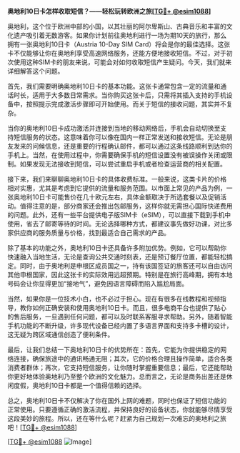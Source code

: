 **奥地利10日卡怎样收取短信？——轻松玩转欧洲之旅[[TG💪+ @esim1088](https://t.me/s/esim1088)]**

奥地利，这个位于欧洲中部的小国，以其壮丽的阿尔卑斯山、古典音乐和丰富的文化遗产吸引着无数游客。如果你计划前往奥地利进行一场为期10天的旅行，那么拥有一张奥地利10日卡（Austria 10-Day SIM Card）将会是你的最佳选择。这张卡不仅能够让你在奥地利享受高速网络服务，还能方便地接收短信。不过，对于初次使用这种SIM卡的朋友来说，可能会对如何收取短信产生疑问。今天，我们就来详细解答这个问题。

首先，我们需要明确奥地利10日卡的基本功能。这张卡通常包含一定的流量和通话时长，适用于大多数日常需求。当你购买这张卡后，只需将其插入支持的手机设备中，按照提示完成激活步骤即可开始使用。而关于短信的接收问题，其实并不复杂。

当你的奥地利10日卡成功激活并连接到当地的移动网络后，手机会自动切换至支持短信服务的状态。这意味着你可以像在国内一样正常发送和接收短信。无论是朋友发来的问候信息，还是重要的行程确认邮件，都可以通过这条线路顺利到达你的手机上。当然，在使用过程中，你需要确保手机的短信设置没有被误操作关闭或限制。如果发现无法接收到短信，可以尝试重启手机或者检查运营商的相关配置。

接下来，我们来聊聊奥地利10日卡的具体收费标准。一般来说，这类卡片的价格相对实惠，尤其是考虑到它提供的流量和服务范围。以市面上常见的产品为例，一张奥地利10日卡可能售价在几十欧元左右，具体金额取决于所选套餐以及促销活动。值得注意的是，部分商家还会推出包邮服务，这样你就无需担心国际快递费用的问题。此外，还有一些平台提供电子版SIM卡（eSIM），可以直接下载到手机中使用，省去了邮寄等待的时间。无论选择哪种方式，都建议事先做好功课，对比多家供应商的服务质量与价格，找到最适合自己需求的产品。

除了基本的功能之外，奥地利10日卡还具备许多附加优势。例如，它可以帮助你快速融入当地生活，无论是查询公共交通时刻表，还是预订餐厅位置，都能轻松搞定。同时，由于奥地利是申根区成员国之一，持有该国签证的旅客还可以自由访问其他申根国家，因此这张卡的实际效用远超预期。特别是在旅行高峰期，拥有本地号码会让你显得更加“接地气”，避免因语言障碍而陷入尴尬局面。

当然，如果你是一位技术小白，也不必过于担心。现在有很多在线教程和视频指导，教你如何正确安装和使用奥地利10日卡。而且，很多电商平台也提供了贴心的售后服务，一旦遇到任何问题，都可以及时联系客服寻求帮助。另外，随着智能手机功能的不断升级，许多现代设备已经内置了多语言界面和支持多卡槽的设计，这无疑为跨区域通信创造了便利条件。

最后，让我们总结一下奥地利10日卡的优势所在：首先，它能为你提供稳定的网络连接，确保旅途中的通讯畅通无阻；其次，它的价格合理且操作简单，适合各类消费者群体；再次，它支持短信服务，让你随时掌握重要信息；最后，它还能帮助你更好地体验奥地利乃至整个欧洲的文化魅力。总而言之，无论是商务出差还是休闲度假，奥地利10日卡都是一个值得信赖的选择。

总之，奥地利10日卡不仅解决了你在国外上网的难题，同时也保证了短信功能的正常使用。只要遵循正确的激活流程，并保持良好的设备状态，你就能够尽情享受这段美妙的旅程。所以，还在等什么呢？赶紧为自己规划一次难忘的奥地利之旅吧！[[TG💪+ @esim1088](https://t.me/s/esim1088)]

[[TG💪+ @esim1088](https://t.me/s/esim1088) ![Image](https://i.postimg.cc/4NQfJmqS/Snipaste-2025-05-13-00-14-12.png)]